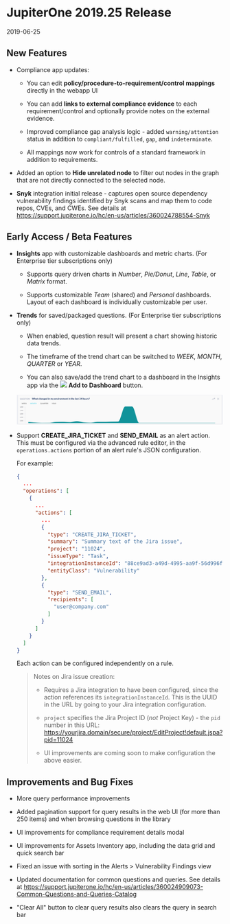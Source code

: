 # JupiterOne 2019.25 Release

2019-06-25

## New Features

- Compliance app updates:

    - You can edit **policy/procedure-to-requirement/control mappings** directly
      in the webapp UI

    - You can add **links to external compliance evidence** to each
      requirement/control and optionally provide notes on the external evidence.
    
    - Improved compliance gap analysis logic - added `warning/attention`
      status in addition to `compliant/fulfilled`, `gap`, and `indeterminate`.

    - All mappings now work for controls of a standard framework in addition to
      requirements.

- Added an option to **Hide unrelated node** to filter out nodes in the graph
  that are not directly connected to the selected node.

- **Snyk** integration initial release - captures open source dependency
  vulnerability findings identified by Snyk scans and map them to code repos,
  CVEs, and CWEs. See details at
  <https://support.jupiterone.io/hc/en-us/articles/360024788554-Snyk>

## Early Access / Beta Features

- **Insights** app with customizable dashboards and metric charts.
  (For Enterprise tier subscriptions only)

    - Supports query driven charts in *Number*, *Pie/Donut*, *Line*, *Table*, or
      *Matrix* format.

    - Supports customizable *Team* (shared) and *Personal* dashboards. Layout of
      each dashboard is individually customizable per user.

- **Trends** for saved/packaged questions. (For Enterprise tier subscriptions
  only)

    - When enabled, question result will present a chart showing historic data
      trends.
    
    - The timeframe of the trend chart can be switched to *WEEK*, *MONTH*,
      *QUARTER* or *YEAR*.
    
    - You can also save/add the trend chart to a dashboard in the Insights app
      via the ![][1] **Add to Dashboard** button.

  ![question-trend](../assets/question-trend.png)

- Support **CREATE_JIRA_TICKET** and **SEND_EMAIL** as an alert action.
  This must be configured via the advanced rule editor, in the
  `operations.actions` portion of an alert rule's JSON configuration.

  For example:

  ```json
  {
    ...
    "operations": [
      {
        ...
        "actions": [
          ...
          {
            "type": "CREATE_JIRA_TICKET",
            "summary": "Summary text of the Jira issue",
            "project": "11024",
            "issueType": "Task",
            "integrationInstanceId": "88ce9ad3-a49d-4995-aa9f-56d996f88b34",
            "entityClass": "Vulnerability"
          },
          {
            "type": "SEND_EMAIL",
            "recipients": [
              "user@company.com"
            ]
          }
        ]
      }
    ]
  }
  ```

  Each action can be configured independently on a rule.
  
  > Notes on Jira issue creation:
  >
  > - Requires a Jira integration to have been configured, since the action
  >   references its `integrationInstanceId`. This is the UUID in the URL by
  >   going to your Jira integration configuration.
  >
  > - `project` specifies the Jira Project ID (*not* Project Key) - the `pid`
  >   number in this URL:
  >   <https://yourjira.domain/secure/project/EditProject!default.jspa?pid=11024>
  >
  > - UI improvements are coming soon to make configuration the above easier.

## Improvements and Bug Fixes

- More query performance improvements

- Added pagination support for query results in the web UI (for more than 250
  items) and when browsing questions in the library

- UI improvements for compliance requirement details modal

- UI improvements for Assets Inventory app, including the data grid and quick
  search bar

- Fixed an issue with sorting in the Alerts > Vulnerability Findings view

- Updated documentation for common questions and queries. See details at
  <https://support.jupiterone.io/hc/en-us/articles/360024909073-Common-Questions-and-Queries-Catalog>

- "Clear All" button to clear query results also clears the query in search bar

[1]: https://raw.githubusercontent.com/feathericons/feather/master/icons/trending-up.svg?sanitize=true
